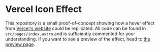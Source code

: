 # Vercel Icon Effect

This repository is a small proof-of-concept showing how a hover effect from [Vercel's website](https://vercel.com) could be replicated. All code can be found in `src/pages/index.astro` and is sufficiently commented for your understanding. If you want to see a preview of the effect, head to [the preview page](https://louisescher.github.io/vercel-icon-effect).
